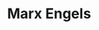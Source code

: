 ---
ref: sol-030-0182
title: "Marx Engels"
author_name: ["Acácio Santos"]
publisher: ["Seara Nova"]
year: "unknown year"
origin: ["Portugal"]
formats: ["book, book-cover"]
disciplines: [graphic-design]
tags:
layout: artifact
status: ["scan"]
published: false
int_published: false
image_count:
date_added: 2023-06-16
batch:
---